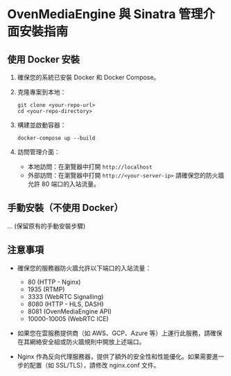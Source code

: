# OvenMediaEngine 與 Sinatra 管理介面安裝指南

## 使用 Docker 安裝

1. 確保您的系統已安裝 Docker 和 Docker Compose。

2. 克隆專案到本地：

   ```
   git clone <your-repo-url>
   cd <your-repo-directory>
   ```

3. 構建並啟動容器：

   ```
   docker-compose up --build
   ```

4. 訪問管理介面：
   - 本地訪問：在瀏覽器中打開 `http://localhost`
   - 外部訪問：在瀏覽器中打開 `http://<your-server-ip>`
     請確保您的防火牆允許 80 端口的入站流量。

## 手動安裝（不使用 Docker）

... (保留原有的手動安裝步驟)

## 注意事項

- 確保您的服務器防火牆允許以下端口的入站流量：

  - 80 (HTTP - Nginx)
  - 1935 (RTMP)
  - 3333 (WebRTC Signalling)
  - 8080 (HTTP - HLS, DASH)
  - 8081 (OvenMediaEngine API)
  - 10000-10005 (WebRTC ICE)

- 如果您在雲服務提供商（如 AWS、GCP、Azure 等）上運行此服務，請確保在其網絡安全組或防火牆規則中開放上述端口。

- Nginx 作為反向代理服務器，提供了額外的安全性和性能優化。如果需要進一步的配置（如 SSL/TLS），請修改 nginx.conf 文件。
